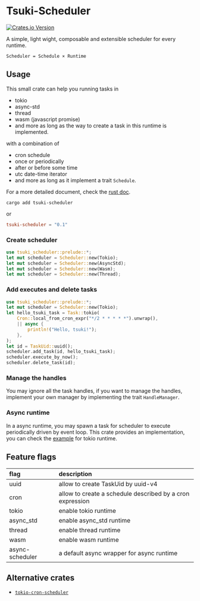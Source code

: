 # Tsuki-Scheduler
[![Crates.io Version](https://img.shields.io/crates/v/tsuki-scheduler)](https://crates.io/crates/tsuki-scheduler)

A simple, light wight, composable and extensible scheduler for every runtime.
```
Scheduler = Schedule × Runtime
```

## Usage

This small crate can help you running tasks in 

- tokio
- async-std
- thread
- wasm (javascript promise)
- and more as long as the way to create a task in this runtime is implemented.

with a combination of

- cron schedule
- once or periodically
- after or before some time
- utc date-time iterator
- and more as long as it implement a trait `Schedule`.

For a more detailed document, check the [rust doc](https://docs.rs/tsuki-scheduler).

```shell
cargo add tsuki-scheduler
```

or 

```toml
tsuki-scheduler = "0.1"
```
### Create scheduler
```rust
use tsuki_scheduler::prelude::*;
let mut scheduler = Scheduler::new(Tokio);
let mut scheduler = Scheduler::new(AsyncStd);
let mut scheduler = Scheduler::new(Wasm);
let mut scheduler = Scheduler::new(Thread);
```

### Add executes and delete tasks
```rust
use tsuki_scheduler::prelude::*;
let mut scheduler = Scheduler::new(Tokio);
let hello_tsuki_task = Task::tokio(
    Cron::local_from_cron_expr("*/2 * * * * *").unwrap(),
    || async {
        println!("Hello, tsuki!");
    },
);
let id = TaskUid::uuid();
scheduler.add_task(id, hello_tsuki_task);
scheduler.execute_by_now();
scheduler.delete_task(id);
```

### Manage the handles
You may ignore all the task handles, if you want to manage the handles, implement your own manager by implementing the trait `HandleManager`.

### Async runtime
In a async runtime, you may spawn a task for scheduler to execute periodically driven by event loop. This crate provides an implementation, you can check the [example](examples/tokio.rs) for tokio runtime.

## Feature flags
|flag|description|
|:---|:----------|
|uuid|allow to create TaskUid by uuid-v4 |
|cron|allow to create a schedule described by a cron expression |
|tokio|enable tokio runtime |
|async_std|enable async_std runtime |
|thread|enable thread runtime |
|wasm|enable wasm runtime |
|async-scheduler|a default async wrapper for async runtime|


## Alternative crates
* [`tokio-cron-scheduler`](https://github.com/mvniekerk/tokio-cron-scheduler)